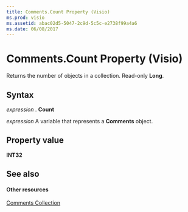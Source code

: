 ```yaml
---
title: Comments.Count Property (Visio)
ms.prod: visio
ms.assetid: abac02d5-5047-2c9d-5c5c-e2738f99a4a6
ms.date: 06/08/2017
---
```



# Comments.Count Property (Visio)

Returns the number of objects in a collection. Read-only  **Long**.


## Syntax

 _expression_ . **Count**

 _expression_ A variable that represents a **Comments** object.


## Property value

 **INT32**


## See also


#### Other resources


[Comments Collection](Visio.comments.md)

